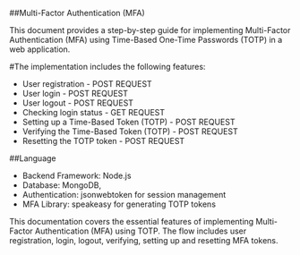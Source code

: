 ##Multi-Factor Authentication (MFA)

This document provides a step-by-step guide for implementing Multi-Factor Authentication (MFA) using Time-Based One-Time Passwords (TOTP) in a web application. 

#The implementation includes the following features:
- User registration   - POST REQUEST
- User login          - POST REQUEST
- User logout         - POST REQUEST
- Checking login status - GET REQUEST
- Setting up a Time-Based Token (TOTP) - POST REQUEST
- Verifying the Time-Based Token (TOTP) - POST REQUEST
- Resetting the TOTP token  - POST REQUEST

##Language
- Backend Framework: Node.js 
- Database: MongoDB,
- Authentication:  jsonwebtoken for session management
- MFA Library: speakeasy for generating TOTP tokens

This documentation covers the essential features of implementing Multi-Factor Authentication (MFA) using TOTP. 
The flow includes user registration, login, logout, verifying, setting up and resetting MFA tokens.
